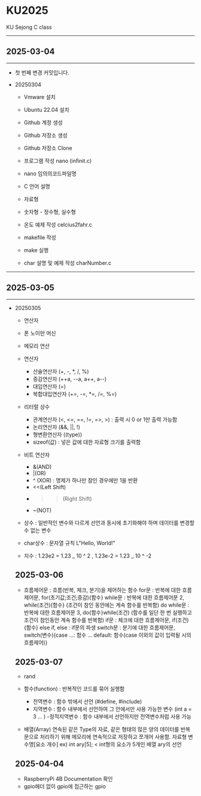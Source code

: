 # KU2025

KU Sejong C class

---

## 2025-03-04

---

- 첫 번째 변경 커밋입니다.

- 20250304

  - Vmware 설치
  - Ubuntu 22.04 설치
  - Github 계정 생성
  - Github 저장소 생성
  - Github 저장소 Clone

  - 프로그램 작성 nano (infinit.c)
  - nano 임의의코드파일명

  - C 언어 설명
  - 자료형
  - 숫자형 - 정수형, 실수형

  - 온도 예제 작성 celcius2fahr.c

  - makefile 작성
  - make 실행
  - char 설명 및 예제 작성 charNumber.c

---

## 2025-03-05

---

- 20250305

  - 연산자
  - 폰 노이만 머신
  - 메모리 연산

  - 연산자
    - 산술연산자 (+, -, \*, /, %)
    - 증감연산자 (++a, --a, a++, a--)
    - 대입연산자 (=)
    - 복합대입연산자 (+=, -=, \*=, /=, %=)
  - 리터럴 상수

    - 관계연산자 (<, <=, ==, !=, =>, >) : 출력 시 0 or 1만 출력 가능함
    - 논리연산자 (&&, ||, !)
    - 형변환연산자 ((type))
    - sizeof(값) : 넣은 값에 대한 자료형 크기를 출력함

  - 비트 연산자
    - &(AND)
    - |(OR)
    - ^ (XOR) : 명제가 하나만 참인 경우에만 1을 반환
    - <<(Left Shift)
    - > > (Right Shift)
    - ~(NOT)
  - 상수 : 일반적인 변수와 다르게 선언과 동시에 초기화해야 하며 데이터를 변경할 수 없는 변수
  - char상수 : 문자열 규칙 L"Hello, World!"
  - 지수 : 1.23e2 = 1.23 _ 10 ^ 2 , 1.23e-2 = 1.23 _ 10 ^ -2

  ## 2025-03-06

  - 흐름제어문 : 흐름(반복, 체크, 분기)을 제어하는 함수
    for문 : 반복에 대한 흐름제어문, for(초기값;조건;증감){함수}
    while문 : 반복에 대한 흐름제어문 2, while(조건){함수} (조건이 참인 동안에는 계속 함수를 반복함)
    do while문 : 반복에 대한 흐름제어문 3, do{함수}while(조건) (함수를 일단 한 번 실행하고 조건이 참인동안 계속 함수를 반복함)
    if문 : 체크에 대한 흐름제어문, if(조건){함수}
    else if, else : if문의 파생
    switch문 : 분기에 대한 흐름제어문, switch(변수){case ...: 함수 ... default: 함수(case 이외의 값이 입력될 시의 흐름제어)}

  ## 2025-03-07

  - rand
  - 함수(function) : 반복적인 코드를 묶어 실행함

    - 전역변수 : 함수 밖에서 선언 (#define, #include)
    - 지역변수 : 함수 내부에서 선언하여 그 안에서만 사용 가능한 변수 (int a = 3 ... ) -정적지역변수 : 함수 내부에서 선언하지만 전역변수처럼 사용 가능

  - 배열(Array) 연속된 같은 Type의 자료, 같은 형태의 많은 양의 데이터를 반복문으로 처리하기 위해 메모리에 연속적으로 저장하고 쪼개어 사용함.
    자료형 변수명[요소 개수] ex) int ary[5]; < int형의 요소가 5개인 배열 ary의 선언

  ## 2025-04-04

  - RaspberryPi 4B Documentation 확인
  - gpio헤더 없이 gpio에 접근하는 gpio